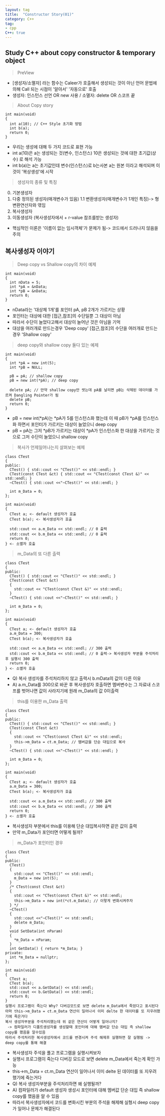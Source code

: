 ```yaml
---
layout: tag
title:  "Constructor Story(01)"
category: C++
tag:
- cpp
C++: true
---
```


## Study C++ about copy constructor & temporary object

> PreView

- [생성자/소멸자] 라는 함수는 Caleer가 호출해서 생성되는 것이 아닌 언어 문법에 의해 Call 되는 시점이 '알아서' '자동으로' 호출 <br>
- 생성자: 인스턴스 선언 OR new 사용 / 소멸자: delete OR 스코프 끝

>About Copy story

```Copy
int main(void)
{
  int a(10); // C++ Style 초기화 방법
  int b(a);
  return 0;
}
```

- 우리는 생성에 대해 두 가지 코드로 표현 가능
- int a(10)은 a는 생성되는 것(변수, 인스턴스) 10은 생성되는 것에 대한 초기값(상수) 로 해석 가능 <br>
- int b(a)는 a는 초기값인데 변수(인스턴스)로 b는사본 a는 원본 이라고 해석되며 이것이 '복상생성'에 시작

> 생성자의 종류 및 특징

0. 기본생성자
1. 다중 정의된 생성자(매개변수가 있음)
  1.1 변환생성자(매개변수가 1개인 특징)-> 형 변환연산자와 엮임
2. 복사생성자
3. 이동생성자 (복사생성자에서 + r-value 참조를받는 생성자)

- 핵심적인 이론은 '이름이 없는 임시객체'가 문제가 됨-> 코드에서 드러나지 않음을 주의

## 복사생성자 이야기

>Deep copy vs Shallow copy의 차이 예제

``` Copty constructor
int main(void)
{
  int nData = 5;
  int *pA = &nData;
  int *pB = &nData;
  return 0;
}
```

- nData라는 '대상체 1개'를 포인터 pA, pB 2개가 가르키는 상황
- 포인터는 대상에 대한 [접근,참조]의 수단일뿐 그 대상이 아님
- 따라서 수단이 늘었다고해서 대상이 늘어난 것은 아님을 기억
- 대상을 여러개로 만드는경우 'Deep copy' [접근,참조]의 수단을 여러개로 만드는 경우 'Shallow copy'

>deep copy와 shallow copy 둘다 있는 예제

``` Copy constructor
int main(void)
{
  int *pA = new int(5);
  int *pB = NULL;
  
  pB = pA; // shallow copy
  pB = new int(*pA); // deep copy
  
  delete pA; // 만약 shallow copy만 썻는데 pA를 날리면 pB는 삭제된 데이터를 가르켜 Dangling Pointer가 됨
  delete pB;
  return 0;
}
```

- pB = new int(*pA)는 *pA가 5를 인스턴스화 했는데 이 때 pB가 *pA를 인스턴스화 하면서 포인터가 가르키는 대상이 늘었으니 deep copy
- pB = pA는 그저 *pB가 가르키는 대상이 *pA가 인스턴스화 한 대상을 가르키는 것으로 그저 수단이 늘었으니 shallow copy

>복사가 언제일어나는지 살펴보는 예제

```copy timing
class CTest
{
public:
  CTest() { std::cout << "CTest()" << std::endl; }
  CTest(const CTest &ct) { std::cout << "CTest(const CTest &)" << std::endl; }
  ~CTest() { std::cout <<"~CTest()" << std::endl; }
  
  int m_Data = 0;
};

int main(void)
{
  CTest a; <- default 생성자가 호출
  CTest b(a); <- 복사생성자가 호출
  
  std::cout << a.m_Data << std::endl; // 0 출력
  std::cout << b.m_Data << std::endl; // 0 출력
  return 0;
} <- 소멸자 호출
```

>m_Data의 또 다른 출력

``` m_Data의 다른 출력
class CTest
{
public:
  CTest() { std::cout << "CTest()" << std::endl; }
  CTest(const CTest &ct) 
  { 
    std::cout << "CTest(const CTest &)" << std::endl; 
  }
  ~CTest() { std::cout <<"~CTest()" << std::endl; }
  
  int m_Data = 0;
};

int main(void)
{
  CTest a; <- default 생성자가 호출
  a.m_Data = 300;
  CTest b(a); <- 복사생성자가 호출
  
  std::cout << a.m_Data << std::endl; // 300 출력
  std::cout << b.m_Data << std::endl; // 0 출력-> 복사생성자 부분을 주석처리후 실행시 300 출력
  return 0;
} <- 소멸자 호출
```

- Q) 복사 생성자를 주석처리하지 않고 출력시 b.mData의 값이 다른 이유
- A) a.m_Data를 300으로 바꾼 후 복사생성자 호출하면 멤버변수는 그 자료내 스코프를 벗어나면 값이 사라지기에 원래 m_Data의 값 0이출력

>this를 이용한 m_Data 출력

```this->m_Data 출력
class CTest
{
public:
  CTest() { std::cout << "CTest()" << std::endl; }
  CTest(const CTest &ct) 
  { 
    std::cout << "CTest(const CTest &)" << std::endl;
    this->m_Data = ct.m_Data; // 멤버값을 단순 대입으로 복사
  }
  ~CTest() { std::cout <<"~CTest()" << std::endl; }
  
  int m_Data = 0;
};

int main(void)
{
  CTest a; <- default 생성자가 호출
  a.m_Data = 300;
  CTest b(a); <- 복사생성자가 호출
  
  std::cout << a.m_Data << std::endl; // 300 출력
  std::cout << b.m_Data << std::endl; // 300 출력
  return 0;
} <- 소멸자 호출
```

- 복사생성자 부분에서 this를 이용해 단순 대입복사하면 같은 값이 출력
- 만약 m_Data가 포인터면 어떻게 될까?

>m_Data가 포인터인 경우

``` *m_Data인 경우
class CTest
{
public:
  CTest() 
  {
    std::cout << "CTest()" << std::endl;
    m_Data = new int(5);
  }
  /* CTest(const CTest &ct) 
  { 
    std::cout << "CTest(const CTest &)" << std::endl;
    this->m_Data = new int(*ct.m_Data); // 이렇게 변화시켜주자
  } */
  ~CTest() 
  { 
    std::cout <<"~CTest()" << std::endl;
    delete m_Data;
  }
  void SetData(int nParam)
  {
    *m_Data = nParam;
  }
  int GetData() { return *m_Data; }
private:
  int *m_Data = nullptr;
};

int main(void)
{
  CTest a;
  CTest b(a);  
  std::cout << a.GetData() << std::endl;
  std::cout << b.GetData() << std::endl;
  return 0;
}
실행시 프로그램이 죽는다 Why? 디버깅모드로 보면 delete m_Data에서 죽었다고 표시된다
아마 this->m_Data = ct.m_Data 연산이 일어나서 이미 delte 한 데이터를 또 지우려했기에 죽은거다
복사 생성자부분을 주석처리했는데 위 같은 연산이 어떻게 일어나지? 
 -> 컴파일러가 디폴트생성자를 생성할때 포인터에 대해 멤버값 단순 대입 즉 shallow copy를 했음을 알수있음
따라서 주석처리한 복사생성자에서 코드를 변경시켜 주석 해제후 실행하면 잘 실행됨 -> deep copy를 통해 해결
```

- 복사생성자 주석을 풀고 프로그램을 실행시켜보자
- 실행시 프로그램이 죽는다 디버깅 모드로 보면 delete m_Data에서 죽는게 확인 가능
- this->m_Data = ct.m_Data 연산이 일어나서 이미 delte 된 데이터를 또 지우려 했기에 죽는거다
- Q) 복사 생성자부분을 주석처리하면 왜 실행될까?
- A) 컴파일러가 default 생성자 생성시 포인터에 대해 멤버값 단순 대입 즉 shallow copy를 했음을 알 수 있음
- 따라서 복사생성자에서 코드를 변화시킨 부분의 주석을 해제해 실형시 deep copy가 일어나 문제가 해결된다